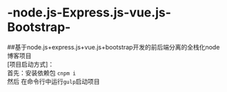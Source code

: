# -node.js-Express.js-vue.js-Bootstrap-
##基于node.js+express.js+vue.js+bootstrap开发的前后端分离的全栈化node博客项目<br>
[项目启动方式]：<br>
        首先：安装依赖包  `cnpm i`<br>
        然后 在命令行中运行`gulp`启动项目
